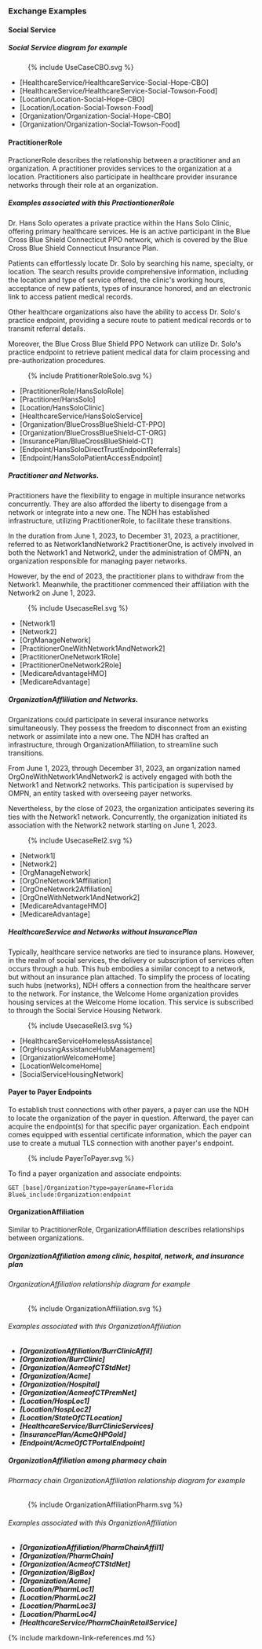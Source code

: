 ### Exchange Examples

#### Social Service


##### Social Service diagram for example
<figure>
    {% include UseCaseCBO.svg %}
    <figcaption></figcaption>
</figure>

- [HealthcareService/HealthcareService-Social-Hope-CBO]
- [HealthcareService/HealthcareService-Social-Towson-Food]
- [Location/Location-Social-Hope-CBO]
- [Location/Location-Social-Towson-Food]
- [Organization/Organization-Social-Hope-CBO]
- [Organization/Organization-Social-Towson-Food]

#### PractitionerRole
PractionerRole describes the relationship between a practitioner and an organization. A practitioner provides services to the organization at a location. Practitioners also participate in healthcare provider insurance networks through their role at an organization.

##### Examples associated with this PractiontionerRole
Dr. Hans Solo operates a private practice within the Hans Solo Clinic, offering primary healthcare services. He is an active participant in the Blue Cross Blue Shield Connecticut PPO network, which is covered by the Blue Cross Blue Shield Connecticut Insurance Plan. 

Patients can effortlessly locate Dr. Solo by searching his name, specialty, or location. The search results provide comprehensive information, including the location and type of service offered, the clinic's working hours, acceptance of new patients, types of insurance honored, and an electronic link to access patient medical records. 

Other healthcare organizations also have the ability to access Dr. Solo's practice endpoint, providing a secure route to patient medical records or to transmit referral details. 

Moreover, the Blue Cross Blue Shield PPO Network can utilize Dr. Solo's practice endpoint to retrieve patient medical data for claim processing and pre-authorization procedures.

<figure>
    {% include PratitionerRoleSolo.svg %}
    <figcaption></figcaption>
</figure>
  
- [PractitionerRole/HansSoloRole]
- [Practitioner/HansSolo]
- [Location/HansSoloClinic]
- [HealthcareService/HansSoloService]
- [Organization/BlueCrossBlueShield-CT-PPO]
- [Organization/BlueCrossBlueShield-CT-ORG]
- [InsurancePlan/BlueCrossBlueShield-CT]
- [Endpoint/HansSoloDirectTrustEndpointReferrals]
- [Endpoint/HansSoloPatientAccessEndpoint]

##### Practitioner and Networks.
Practitioners have the flexibility to engage in multiple insurance networks concurrently. They are also afforded the liberty to disengage from a network or integrate into a new one. The NDH has established infrastructure, utilizing PractitionerRole, to facilitate these transitions.

In the duration from June 1, 2023, to December 31, 2023, a practitioner, referred to as Network1andNetwork2 PractitionerOne, is actively involved in both the Network1 and Network2, under the administration of OMPN, an organization responsible for managing payer networks.

However, by the end of 2023, the practitioner plans to withdraw from the Network1. Meanwhile, the practitioner commenced their affiliation with the Network2 on June 1, 2023.


<figure>
    {% include UsecaseRel.svg %}
    <figcaption></figcaption>
</figure>  

- [Network1]
- [Network2]
- [OrgManageNetwork]
- [PractitionerOneWithNetwork1AndNetwork2]
- [PractitionerOneNetwork1Role]
- [PractitionerOneNetwork2Role]
- [MedicareAdvantageHMO]
- [MedicareAdvantage]


##### OrganizationAffliliation and Networks.
Organizations could participate in several insurance networks simultaneously. They possess the freedom to disconnect from an existing network or assimilate into a new one. The NDH has crafted an infrastructure, through OrganizationAffiliation, to streamline such transitions.

From June 1, 2023, through December 31, 2023, an organization named OrgOneWithNetwork1AndNetwork2 is actively engaged with both the Network1 and Network2 networks. This participation is supervised by OMPN, an entity tasked with overseeing payer networks.

Nevertheless, by the close of 2023, the organization anticipates severing its ties with the Network1 network. Concurrently, the organization initiated its association with the Network2 network starting on June 1, 2023.

<figure>
    {% include UsecaseRel2.svg %}
    <figcaption></figcaption>
</figure>  

- [Network1]
- [Network2]
- [OrgManageNetwork]
- [OrgOneNetwork1Affiliation]
- [OrgOneNetwork2Affiliation]
- [OrgOneWithNetwork1AndNetwork2]
- [MedicareAdvantageHMO]
- [MedicareAdvantage]

##### HealthcareService and Networks without InsurancePlan
Typically, healthcare service networks are tied to insurance plans. However, in the realm of social services, the delivery or subscription of services often occurs through a hub. This hub embodies a similar concept to a network, but without an insurance plan attached. To simplify the process of locating such hubs (networks), NDH offers a connection from the healthcare server to the network. For instance, the Welcome Home organization provides housing services at the Welcome Home location. This service is subscribed to through the Social Service Housing Network.

<figure>
    {% include UsecaseRel3.svg %}
    <figcaption></figcaption>
</figure>  

- [HealthcareServiceHomelessAssistance]
- [OrgHousingAssistanceHubManagement]
- [OrganizationWelcomeHome]
- [LocationWelcomeHome]
- [SocialServiceHousingNetwork]


#### Payer to Payer Endpoints
To establish trust connections with other payers, a payer can use the NDH to locate the organization of the payer in question.  Afterward, the payer can acquire the endpoint(s) for that specific payer organization. Each endpoint comes equipped with essential certificate information, which the payer can use to create a mutual TLS connection with another payer's endpoint.

<figure>
    {% include PayerToPayer.svg %}
    <figcaption></figcaption>
</figure>  

To find a payer organization and associate endpoints:
```
GET [base]/Organization?type=payer&name=Florida Blue&_include:Organization:endpoint
```



#### OrganizationAffiliation
Similar to PractitionerRole, OrganizationAffiliation describes relationships between organizations.

##### OrganizationAffiliation among clinic, hospital, network, and insurance plan

###### OrganizationAffiliation relationship diagram for example
<figure>
    {% include OrganizationAffiliation.svg %}
    <figcaption></figcaption>
</figure>

###### Examples associated with this OrganizationAffiliation
* ***[OrganizationAffiliation/BurrClinicAffil]***
* ***[Organization/BurrClinic]***
* ***[Organization/AcmeofCTStdNet]***
* ***[Organization/Acme]***
* ***[Organization/Hospital]***
* ***[Organization/AcmeofCTPremNet]***
* ***[Location/HospLoc1]***
* ***[Location/HospLoc2]***
* ***[Location/StateOfCTLocation]***
* ***[HealthcareService/BurrClinicServices]***
* ***[InsurancePlan/AcmeQHPGold]***
* ***[Endpoint/AcmeOfCTPortalEndpoint]***


##### OrganizationAffiliation among pharmacy chain

###### Pharmacy chain OrganizationAffiliation relationship diagram for example
<figure>
    {% include OrganizationAffiliationPharm.svg %}
    <figcaption></figcaption>
</figure>

###### Examples associated with this OrganiztionAffiliation
* ***[OrganizationAffiliation/PharmChainAffil1]***
* ***[Organization/PharmChain]***
* ***[Organization/AcmeofCTStdNet]***
* ***[Organization/BigBox]***
* ***[Organization/Acme]***
* ***[Location/PharmLoc1]***
* ***[Location/PharmLoc2]***
* ***[Location/PharmLoc3]***
* ***[Location/PharmLoc4]***
* ***[HealthcareService/PharmChainRetailService]***

{% include markdown-link-references.md %}